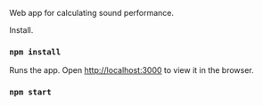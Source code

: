 Web app for calculating sound performance.

Install.

### `npm install`

Runs the app. Open [http://localhost:3000](http://localhost:3000) to view it in the browser.

### `npm start`
